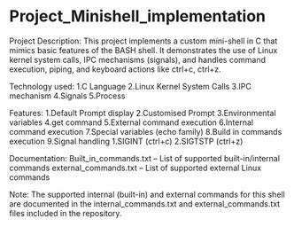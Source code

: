 # Project_Minishell_implementation

Project Description:
This project implements a custom mini-shell in C that mimics basic features of the BASH shell. 
It demonstrates the use of Linux kernel system calls, IPC mechanisms (signals), and handles command execution, piping, and keyboard actions like ctrl+c, ctrl+z.

Technology used:
1.C Language
2.Linux Kernel System Calls
3.IPC mechanism
4.Signals
5.Process

Features:
1.Default Prompt display
2.Customised Prompt
3.Environmental variables
4.get command
5.External command execution
6.Internal command execution
7.Special variables (echo family)
8.Build in commands execution
9.Signal handling
    1.SIGINT (ctrl+c)
    2.SIGTSTP (ctrl+z)

Documentation:
Built_in_commands.txt – List of supported built-in/internal commands
external_commands.txt – List of supported external Linux commands

Note: The supported internal (built-in) and external commands for this shell are documented in the internal_commands.txt and external_commands.txt files included in the repository.

  
